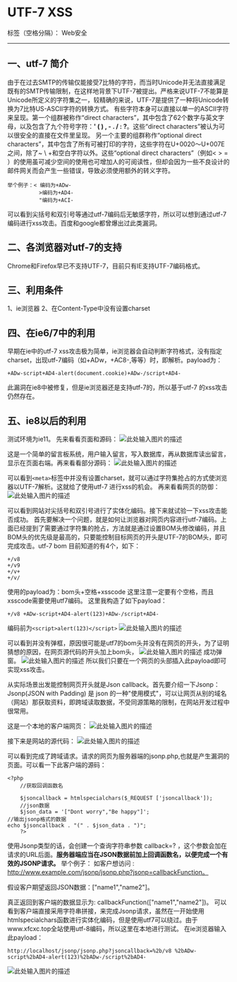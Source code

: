 ﻿# UTF-7 XSS

标签（空格分隔）： Web安全

---

一、utf-7 简介
----------

由于在过去SMTP的传输仅能接受7比特的字符，而当时Unicode并无法直接满足既有的SMTP传输限制，在这样地背景下UTF-7被提出。严格来说UTF-7不能算是Unicode所定义的字符集之一，较精确的来说，UTF-7是提供了一种将Unicode转换为7比特US-ASCII字符的转换方式。
有些字符本身可以直接以单一的ASCII字符来呈现。第一个组群被称作“direct characters”，其中包含了62个数字与英文字母，以及包含了九个符号字符：**' ( ) , - . / : ?**。这些“direct characters”被认为可以很安全的直接在文件里呈现。
另一个主要的组群称作“optional direct characters”，其中包含了所有可被打印的字符，这些字符在U+0020～U+007E之间，除了~ \ +和空白字符以外。这些“optional direct characters”（例如< > = ）的使用虽可减少空间的使用也可增加人的可阅读性，但却会因为一些不良设计的邮件网关而会产生一些错误，导致必须使用额外的转义字符。

    举个例子：< 编码为+ADw- 
              >编码为+AD4-
              "编码为+ACI-

可以看到尖括号和双引号等通过utf-7编码后无敏感字符，所以可以想到通过utf-7编码进行xss攻击。百度和google都曾爆出过此类漏洞。

二、各浏览器对utf-7的支持
---------------

Chrome和Firefox早已不支持UTF-7，目前只有IE支持UTF-7编码格式。

三、利用条件
------

1、ie浏览器
2、在Content-Type中没有设置charset

四、在ie6/7中的利用
------------

早期在ie中的utf-7 xss攻击极为简单，ie浏览器会自动判断字符格式，没有指定charset，出现utf-7编码（如+ADw，+AC8-,等等）时，即解析。payload为：

    +ADw-script+AD4-alert(document.cookie)+ADw-/script+AD4-

此漏洞在ie8中被修复，但是ie浏览器还是支持utf-7的，所以基于utf-7 的xss攻击仍然存在。

五、ie8以后的利用
----------

测试环境为ie11。
先来看看页面和源码：
![此处输入图片的描述][1]


 这是一个简单的留言板系统，用户输入留言，写入数据库，再从数据库读出留言，显示在页面右端。再来看看部分源码：
 ![此处输入图片的描述][2]
 


  可以看到`<meta>`标签中并没有设置charset，就可以通过字符集抢占的方式使浏览器以UTF-7解析。这就给了使用utf-7 进行xss的机会。
  再来看看网页的防御：
  ![此处输入图片的描述][3]


 可以看到网站对尖括号和双引号进行了实体化编码。接下来就试验一下xss攻击能否成功。
 首先要解决一个问题，就是如何让浏览器对网页内容进行utf-7编码。上面已经提到了需要通过字符集的抢占，方法就是通过设置BOM头修改编码，并且BOM头的优先级是最高的，只要能控制目标网页的开头是UTF-7的BOM头，即可完成攻击。utf-7 bom 目前知道的有4个，如下：

    +/v8 
    +/v9 
    +/v+ 
    +/v/
    
使用的payload为：bom头+空格+xsscode
这里注意一定要有个空格，而且xsscode需要使用utf7编码。
这里我构造了如下payload：

    +/v8 +ADw-script+AD4-alert(123)+ADw-/script+AD4-
    
编码前为`<script>alert(123)</script>`
![此处输入图片的描述][4]


可以看到并没有弹框，原因很可能是utf7的bom头并没有在网页的开头，为了证明猜想的原因，在网页源代码的开头加上bom头，
![此处输入图片的描述][5]
成功弹窗。
![此处输入图片的描述][6]
所以我们只要在一个网页的头部插入此payload即可实现xss攻击。



  从实际场景出发能控制网页开头就是Json callback。首先要介绍一下Jsonp：
Jsonp(JSON with Padding) 是 json 的一种"使用模式"，可以让网页从别的域名（网站）那获取资料，即跨域读取数据，不受同源策略的限制，在网站开发过程中很常用。

这是一个本地的客户端网页：
![此处输入图片的描述][7]


 接下来是网站的源代码：
 ![此处输入图片的描述][8]


 可以看到完成了跨域请求。请求的网页为服务器端的jsonp.php,也就是产生漏洞的页面。可以看一下此客户端的源码：
 

    <?php
        //获取回调函数名
    
        $jsoncallback = htmlspecialchars($_REQUEST ['jsoncallback']);
        //json数据
        $json_data = '["Dont worry","Be happy"]';
    //输出jsonp格式的数据
    echo $jsoncallback . "(" . $json_data . ")";
        ?>
    
    
使用Jsonp类型的话，会创建一个查询字符串参数 callback=? ，这个参数会加在请求的URL后面。**服务器端应当在JSON数据前加上回调函数名，以便完成一个有效的JSONP请求。**
举个例子：
如客户想访问 : http://www.example.com/jsonp/jsonp.php?jsonp=callbackFunction。

假设客户期望返回JSON数据：["name1","name2"]。

真正返回到客户端的数据显示为: callbackFunction(["name1","name2"])。
可以看到客户端直接采用字符串拼接，来完成Jsonp请求，虽然在一开始使用htmlspecialchars函数进行实体化编码，但是使用utf7可以绕过。由于www.xfcxc.top全站使用utf-8编码，所以这里在本地进行测试。
在ie浏览器输入此payload：

    http://localhost/jsonp/jsonp.php?jsoncallback=%2b/v8 %2bADw-script%2bAD4-alert(123)%2bADw-/script%2bAD4-

![此处输入图片的描述][9]


  [1]: https://raw.githubusercontent.com/StarryPath/xss-utf7-png/master/QQ%E6%88%AA%E5%9B%BE20171225184459.png
  [2]: https://raw.githubusercontent.com/StarryPath/xss-utf7-png/master/QQ%E6%88%AA%E5%9B%BE20171225184943.png
  [3]: https://raw.githubusercontent.com/StarryPath/xss-utf7-png/master/QQ%E6%88%AA%E5%9B%BE20171225185235.png
  [4]: https://raw.githubusercontent.com/StarryPath/xss-utf7-png/master/QQ%E6%88%AA%E5%9B%BE20171225195222.png
  [5]: https://raw.githubusercontent.com/StarryPath/xss-utf7-png/master/QQ%E6%88%AA%E5%9B%BE20171225195706.png
  [6]: https://raw.githubusercontent.com/StarryPath/xss-utf7-png/master/QQ%E6%88%AA%E5%9B%BE20171225195735.png
  [7]: https://raw.githubusercontent.com/StarryPath/xss-utf7-png/master/QQ%E6%88%AA%E5%9B%BE20171227145146.png
  [8]: https://raw.githubusercontent.com/StarryPath/xss-utf7-png/master/QQ%E6%88%AA%E5%9B%BE20171227145215.png
  [9]: https://raw.githubusercontent.com/StarryPath/xss-utf7-png/master/QQ%E6%88%AA%E5%9B%BE20171227162050.png
 

 